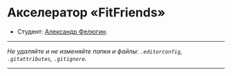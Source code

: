 # Акселератор «FitFriends»

* Студент: [Александр Фелюгин](https://github.com/Sasha20101989).

---

_Не удаляйте и не изменяйте папки и файлы:_
_`.editorconfig`, `.gitattributes`, `.gitignore`._

---